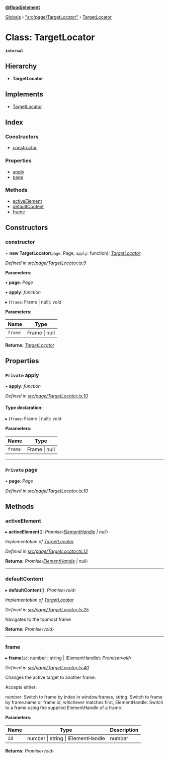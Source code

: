 **[@flood/element](../README.md)**

[Globals](../globals.md) › ["src/page/TargetLocator"](../modules/_src_page_targetlocator_.md) › [TargetLocator](_src_page_targetlocator_.targetlocator.md)

# Class: TargetLocator

**`internal`** 

## Hierarchy

* **TargetLocator**

## Implements

* [TargetLocator](../interfaces/_src_page_types_.targetlocator.md)

## Index

### Constructors

* [constructor](_src_page_targetlocator_.targetlocator.md#constructor)

### Properties

* [apply](_src_page_targetlocator_.targetlocator.md#private-apply)
* [page](_src_page_targetlocator_.targetlocator.md#private-page)

### Methods

* [activeElement](_src_page_targetlocator_.targetlocator.md#activeelement)
* [defaultContent](_src_page_targetlocator_.targetlocator.md#defaultcontent)
* [frame](_src_page_targetlocator_.targetlocator.md#frame)

## Constructors

###  constructor

\+ **new TargetLocator**(`page`: Page, `apply`: function): *[TargetLocator](_src_page_targetlocator_.targetlocator.md)*

*Defined in [src/page/TargetLocator.ts:9](https://github.com/flood-io/element/blob/d9c12d9/packages/element/src/page/TargetLocator.ts#L9)*

**Parameters:**

▪ **page**: *Page*

▪ **apply**: *function*

▸ (`frame`: Frame | null): *void*

**Parameters:**

Name | Type |
------ | ------ |
`frame` | Frame \| null |

**Returns:** *[TargetLocator](_src_page_targetlocator_.targetlocator.md)*

## Properties

### `Private` apply

• **apply**: *function*

*Defined in [src/page/TargetLocator.ts:10](https://github.com/flood-io/element/blob/d9c12d9/packages/element/src/page/TargetLocator.ts#L10)*

#### Type declaration:

▸ (`frame`: Frame | null): *void*

**Parameters:**

Name | Type |
------ | ------ |
`frame` | Frame \| null |

___

### `Private` page

• **page**: *Page*

*Defined in [src/page/TargetLocator.ts:10](https://github.com/flood-io/element/blob/d9c12d9/packages/element/src/page/TargetLocator.ts#L10)*

## Methods

###  activeElement

▸ **activeElement**(): *Promise‹[ElementHandle](_src_page_elementhandle_.elementhandle.md) | null›*

*Implementation of [TargetLocator](../interfaces/_src_page_types_.targetlocator.md)*

*Defined in [src/page/TargetLocator.ts:12](https://github.com/flood-io/element/blob/d9c12d9/packages/element/src/page/TargetLocator.ts#L12)*

**Returns:** *Promise‹[ElementHandle](_src_page_elementhandle_.elementhandle.md) | null›*

___

###  defaultContent

▸ **defaultContent**(): *Promise‹void›*

*Implementation of [TargetLocator](../interfaces/_src_page_types_.targetlocator.md)*

*Defined in [src/page/TargetLocator.ts:25](https://github.com/flood-io/element/blob/d9c12d9/packages/element/src/page/TargetLocator.ts#L25)*

Navigates to the topmost frame

**Returns:** *Promise‹void›*

___

###  frame

▸ **frame**(`id`: number | string | IElementHandle): *Promise‹void›*

*Defined in [src/page/TargetLocator.ts:40](https://github.com/flood-io/element/blob/d9c12d9/packages/element/src/page/TargetLocator.ts#L40)*

Changes the active target to another frame.

Accepts either:

number: Switch to frame by index in window.frames,
string: Switch to frame by frame.name or frame.id, whichever matches first,
ElementHandle: Switch to a frame using the supplied ElementHandle of a frame.

**Parameters:**

Name | Type | Description |
------ | ------ | ------ |
`id` | number \| string \| IElementHandle | number | string | ElementHandle  |

**Returns:** *Promise‹void›*